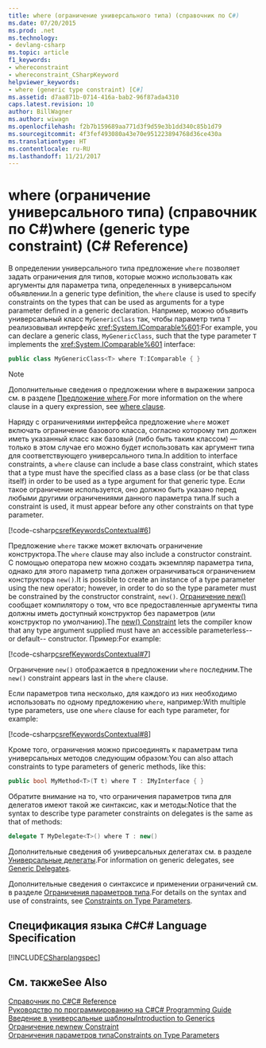 ```yaml
---
title: where (ограничение универсального типа) (справочник по C#)
ms.date: 07/20/2015
ms.prod: .net
ms.technology:
- devlang-csharp
ms.topic: article
f1_keywords:
- whereconstraint
- whereconstraint_CSharpKeyword
helpviewer_keywords:
- where (generic type constraint) [C#]
ms.assetid: d7aa871b-0714-416a-bab2-96f87ada4310
caps.latest.revision: 10
author: BillWagner
ms.author: wiwagn
ms.openlocfilehash: f2b7b159689aa771d3f9d59e3b1dd340c85b1d79
ms.sourcegitcommit: 4f3fef493080a43e70e951223894768d36ce430a
ms.translationtype: HT
ms.contentlocale: ru-RU
ms.lasthandoff: 11/21/2017
---
```

# <a name="where-generic-type-constraint-c-reference"></a><span data-ttu-id="fbad9-102">where (ограничение универсального типа) (справочник по C#)</span><span class="sxs-lookup"><span data-stu-id="fbad9-102">where (generic type constraint) (C# Reference)</span></span>
<span data-ttu-id="fbad9-103">В определении универсального типа предложение `where` позволяет задать ограничения для типов, которые можно использовать как аргументы для параметра типа, определенных в универсальном объявлении.</span><span class="sxs-lookup"><span data-stu-id="fbad9-103">In a generic type definition, the `where` clause is used to specify constraints on the types that can be used as arguments for a type parameter defined in a generic declaration.</span></span> <span data-ttu-id="fbad9-104">Например, можно объявить универсальный класс `MyGenericClass` так, чтобы параметр типа `T` реализовывал интерфейс <xref:System.IComparable%601>:</span><span class="sxs-lookup"><span data-stu-id="fbad9-104">For example, you can declare a generic class, `MyGenericClass`, such that the type parameter `T` implements the <xref:System.IComparable%601> interface:</span></span>  
  
```csharp  
public class MyGenericClass<T> where T:IComparable { }  
```  
  
> [!NOTE]
>  <span data-ttu-id="fbad9-105">Дополнительные сведения о предложении where в выражении запроса см. в разделе [Предложение where](../../../csharp/language-reference/keywords/where-clause.md).</span><span class="sxs-lookup"><span data-stu-id="fbad9-105">For more information on the where clause in a query expression, see [where clause](../../../csharp/language-reference/keywords/where-clause.md).</span></span>  
  
 <span data-ttu-id="fbad9-106">Наряду с ограничениями интерфейса предложение `where` может включать ограничение базового класса, согласно которому тип должен иметь указанный класс как базовый (либо быть таким классом) — только в этом случае его можно будет использовать как аргумент типа для соответствующего универсального типа.</span><span class="sxs-lookup"><span data-stu-id="fbad9-106">In addition to interface constraints, a `where` clause can include a base class constraint, which states that a type must have the specified class as a base class (or be that class itself) in order to be used as a type argument for that generic type.</span></span> <span data-ttu-id="fbad9-107">Если такое ограничение используется, оно должно быть указано перед любыми другими ограничениями данного параметра типа.</span><span class="sxs-lookup"><span data-stu-id="fbad9-107">If such a constraint is used, it must appear before any other constraints on that type parameter.</span></span>  
  
 [!code-csharp[csrefKeywordsContextual#6](../../../csharp/language-reference/keywords/codesnippet/CSharp/where-generic-type-constraint_1.cs)]  
  
 <span data-ttu-id="fbad9-108">Предложение `where` также может включать ограничение конструктора.</span><span class="sxs-lookup"><span data-stu-id="fbad9-108">The `where` clause may also include a constructor constraint.</span></span> <span data-ttu-id="fbad9-109">С помощью оператора new можно создать экземпляр параметра типа, однако для этого параметр типа должен ограничиваться ограничением конструктора `new()`.</span><span class="sxs-lookup"><span data-stu-id="fbad9-109">It is possible to create an instance of a type parameter using the new operator; however, in order to do so the type parameter must be constrained by the constructor constraint, `new()`.</span></span> <span data-ttu-id="fbad9-110">[Ограничение new()](../../../csharp/language-reference/keywords/new-constraint.md) сообщает компилятору о том, что все предоставленные аргументы типа должны иметь доступный конструктор без параметров (или конструктор по умолчанию).</span><span class="sxs-lookup"><span data-stu-id="fbad9-110">The [new() Constraint](../../../csharp/language-reference/keywords/new-constraint.md) lets the compiler know that any type argument supplied must have an accessible parameterless--or default-- constructor.</span></span> <span data-ttu-id="fbad9-111">Пример:</span><span class="sxs-lookup"><span data-stu-id="fbad9-111">For example:</span></span>  
  
 [!code-csharp[csrefKeywordsContextual#7](../../../csharp/language-reference/keywords/codesnippet/CSharp/where-generic-type-constraint_2.cs)]  
  
 <span data-ttu-id="fbad9-112">Ограничение `new()` отображается в предложении `where` последним.</span><span class="sxs-lookup"><span data-stu-id="fbad9-112">The `new()` constraint appears last in the `where` clause.</span></span>  
  
 <span data-ttu-id="fbad9-113">Если параметров типа несколько, для каждого из них необходимо использовать по одному предложению `where`, например:</span><span class="sxs-lookup"><span data-stu-id="fbad9-113">With multiple type parameters, use one `where` clause for each type parameter, for example:</span></span>  
  
 [!code-csharp[csrefKeywordsContextual#8](../../../csharp/language-reference/keywords/codesnippet/CSharp/where-generic-type-constraint_3.cs)]  
  
 <span data-ttu-id="fbad9-114">Кроме того, ограничения можно присоединять к параметрам типа универсальных методов следующим образом:</span><span class="sxs-lookup"><span data-stu-id="fbad9-114">You can also attach constraints to type parameters of generic methods, like this:</span></span>  
  
```csharp  
public bool MyMethod<T>(T t) where T : IMyInterface { }  
```  
  
 <span data-ttu-id="fbad9-115">Обратите внимание на то, что ограничения параметров типа для делегатов имеют такой же синтаксис, как и методы:</span><span class="sxs-lookup"><span data-stu-id="fbad9-115">Notice that the syntax to describe type parameter constraints on delegates is the same as that of methods:</span></span>  
  
```csharp  
delegate T MyDelegate<T>() where T : new()  
```  
  
 <span data-ttu-id="fbad9-116">Дополнительные сведения об универсальных делегатах см. в разделе [Универсальные делегаты](../../../csharp/programming-guide/generics/generic-delegates.md).</span><span class="sxs-lookup"><span data-stu-id="fbad9-116">For information on generic delegates, see [Generic Delegates](../../../csharp/programming-guide/generics/generic-delegates.md).</span></span>  
  
 <span data-ttu-id="fbad9-117">Дополнительные сведения о синтаксисе и применении ограничений см. в разделе [Ограничения параметров типа](../../../csharp/programming-guide/generics/constraints-on-type-parameters.md).</span><span class="sxs-lookup"><span data-stu-id="fbad9-117">For details on the syntax and use of constraints, see [Constraints on Type Parameters](../../../csharp/programming-guide/generics/constraints-on-type-parameters.md).</span></span>  
  
## <a name="c-language-specification"></a><span data-ttu-id="fbad9-118">Спецификация языка C#</span><span class="sxs-lookup"><span data-stu-id="fbad9-118">C# Language Specification</span></span>  
 [!INCLUDE[CSharplangspec](~/includes/csharplangspec-md.md)]  
  
## <a name="see-also"></a><span data-ttu-id="fbad9-119">См. также</span><span class="sxs-lookup"><span data-stu-id="fbad9-119">See Also</span></span>  
 [<span data-ttu-id="fbad9-120">Справочник по C#</span><span class="sxs-lookup"><span data-stu-id="fbad9-120">C# Reference</span></span>](../../../csharp/language-reference/index.md)  
 [<span data-ttu-id="fbad9-121">Руководство по программированию на C#</span><span class="sxs-lookup"><span data-stu-id="fbad9-121">C# Programming Guide</span></span>](../../../csharp/programming-guide/index.md)  
 [<span data-ttu-id="fbad9-122">Введение в универсальные шаблоны</span><span class="sxs-lookup"><span data-stu-id="fbad9-122">Introduction to Generics</span></span>](../../../csharp/programming-guide/generics/introduction-to-generics.md)  
 [<span data-ttu-id="fbad9-123">Ограничение new</span><span class="sxs-lookup"><span data-stu-id="fbad9-123">new Constraint</span></span>](../../../csharp/language-reference/keywords/new-constraint.md)  
 [<span data-ttu-id="fbad9-124">Ограничения параметров типа</span><span class="sxs-lookup"><span data-stu-id="fbad9-124">Constraints on Type Parameters</span></span>](../../../csharp/programming-guide/generics/constraints-on-type-parameters.md)
